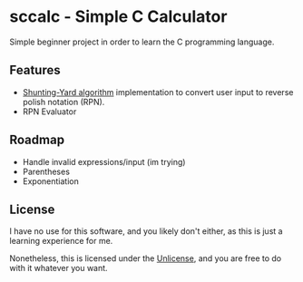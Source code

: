 # sccalc - Simple C Calculator

Simple beginner project in order to learn the C programming language.

## Features

- [Shunting-Yard algorithm](https://en.wikipedia.org/wiki/Shunting_yard_algorithm) implementation to convert user input to reverse polish notation (RPN).
- RPN Evaluator

## Roadmap

- Handle invalid expressions/input (im trying)
- Parentheses
- Exponentiation

## License

I have no use for this software, and you likely don't either, as this is just a learning experience for me.

Nonetheless, this is licensed under the [Unlicense](https://unlicense.org), and you are free to do with it whatever you want.

